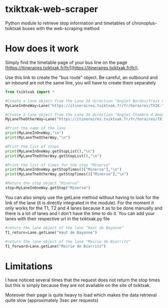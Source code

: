 # txiktxak-web-scraper
Python module to retrieve stop information and timetables of chronoplus-txiktxak buses with the web-scraping method


# How does it work

Simply find the timetable page of your bus line on the page [https://itineraires.txiktxak.fr/fr/](https://itineraires.txiktxak.fr/fr/).

Use this link to create the "bus route" object.
Be careful, an outbound and an inbound are not the same line, you will have to create them separately 

```python
from txiktxak import *

#Create a lane object from the Lane 34 direction "Anglet Bordes/Troix Croix"
MyLaneInOneWay=Lane("https://itineraires.txiktxak.fr/fr/horaires/TXIK-TXAK-Nord/Bus/ligne/34/direction/OUTWARD/CHRONOPLUS:34")

#Create a lane object from the Lane 34 direction "Anglet Chambre d'Amour"
MyLaneTheOtherWay=Lane("https://itineraires.txiktxak.fr/fr/horaires/TXIK-TXAK-Nord/Bus/ligne/34/direction/RETURN/CHRONOPLUS:34")

#Print the name of the lane
print(MyLaneInOneWay,"\n")
print(MyLaneTheOtherWay,"\n")

#Print the list of stops
print(MyLaneInOneWay.getStopList(),"\n")
print(MyLaneTheOtherWay.getStopList(),"\n")

#Print the list of times for the stop "Minerva"
print(MyLaneInOneWay.getStopTimes()["Minerva"],"\n")
print(MyLaneTheOtherWay.getStopTimes()["Minerva"],"\n")

#Return the stop object "Minerva"
stop=MyLaneInOneWay.getStop("Minerva")
```

You can also simply use  the getLane method without having to look for the link of the lane (it is directly integrated in the module). For the moment it only works for the T1, T2 and 4 lanes because it as to be done manually and there is a lot of lanes and I don't have the time to do it.
You can add your lanes with their respective url in the txiktxak.py file
```python
#return the lane object of the lane "Haut de Bayonne"
T1_return=Lane.getLane("Haut de Bayonne")

#return the lane object of the lane "Mairie de Biarritz"
T1_forward=Lane.getLane("Mairie de Biarritz")
```

# Limitations

I have noticed several times that the request does not return the stop times but this is simply because they are not available on the site of txiktxak.

Moreover their page is quite heavy to load which makes the data retrieval quite slow (approximately 3sec per requests)

		

